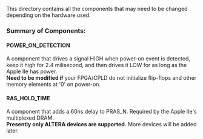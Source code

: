 This directory contains all the components that may need to be changed depending on the hardware used.

### Summary of Components:
#### POWER_ON_DETECTION
A component that drives a signal HIGH when power-on event is detected, keep it high for 2.4 milisecond, and then drives it LOW for as long as the Apple IIe has power.
<br/>
**Need to be modified if** your FPGA/CPLD do not initialize flip-flops and other memory elements at '0' on power-on.

#### RAS_HOLD_TIME
A component that adds a 60ns delay to PRAS_N. Required by the Apple IIe's multiplexed DRAM.
<br/>
**Presently only ALTERA devices are supported.** More devices will be added later.

